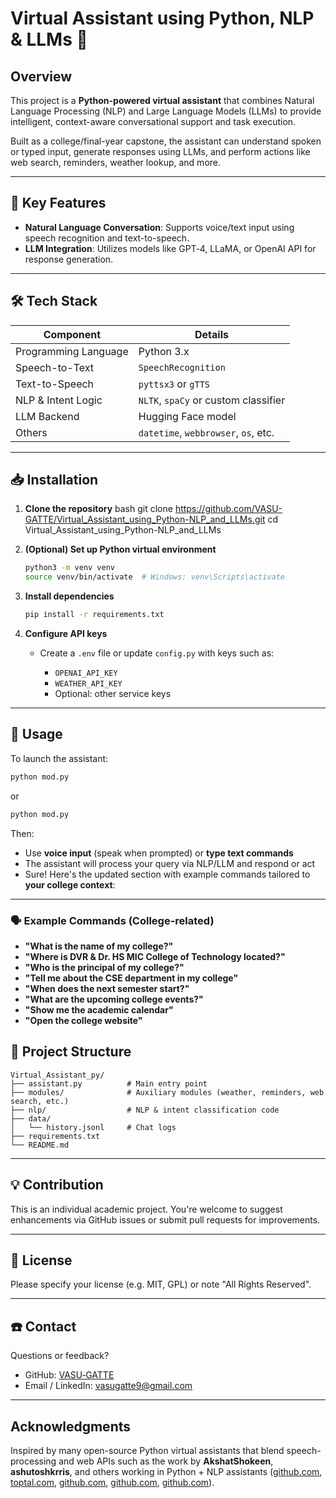 # Virtual Assistant using Python, NLP & LLMs 🤖

## Overview
This project is a **Python-powered virtual assistant** that combines Natural Language Processing (NLP) and Large Language Models (LLMs) to provide intelligent, context-aware conversational support and task execution.

Built as a college/final-year capstone, the assistant can understand spoken or typed input, generate responses using LLMs, and perform actions like web search, reminders, weather lookup, and more.

---

## 🎯 Key Features
- **Natural Language Conversation**: Supports voice/text input using speech recognition and text-to-speech.
- **LLM Integration**: Utilizes models like GPT‑4, LLaMA, or OpenAI API for response generation.
---

## 🛠️ Tech Stack
| Component            | Details                                      |
|---------------------|-----------------------------------------------|
| Programming Language | Python 3.x                                   |
| Speech-to-Text      | `SpeechRecognition`                          |
| Text-to-Speech      | `pyttsx3` or `gTTS`                           |
| NLP & Intent Logic  | `NLTK`, `spaCy` or custom classifier          |
| LLM Backend         | Hugging Face model                             |
| Others              | `datetime`, `webbrowser`, `os`, etc.          |

---

## 📥 Installation

1. **Clone the repository**
   bash
   git clone https://github.com/VASU-GATTE/Virtual_Assistant_using_Python-NLP_and_LLMs.git
   cd Virtual_Assistant_using_Python-NLP_and_LLMs


2. **(Optional) Set up Python virtual environment**

   ```bash
   python3 -m venv venv
   source venv/bin/activate  # Windows: venv\Scripts\activate
   ```

3. **Install dependencies**

   ```bash
   pip install -r requirements.txt
   ```

4. **Configure API keys**

   * Create a `.env` file or update `config.py` with keys such as:

     * `OPENAI_API_KEY`
     * `WEATHER_API_KEY`
     * Optional: other service keys

---

## 🚀 Usage

To launch the assistant:

```bash
python mod.py
```

or

```bash
python mod.py
```

Then:

* Use **voice input** (speak when prompted) or **type text commands**
* The assistant will process your query via NLP/LLM and respond or act
* Sure! Here's the updated section with example commands tailored to **your college context**:

---

### 🗣️ Example Commands (College-related)

* **"What is the name of my college?"**
* **"Where is DVR & Dr. HS MIC College of Technology located?"**
* **"Who is the principal of my college?"**
* **"Tell me about the CSE department in my college"**
* **"When does the next semester start?"**
* **"What are the upcoming college events?"**
* **"Show me the academic calendar"**
* **"Open the college website"**


## 📁 Project Structure

```
Virtual_Assistant_py/
├── assistant.py          # Main entry point
├── modules/              # Auxiliary modules (weather, reminders, web search, etc.)
├── nlp/                  # NLP & intent classification code
├── data/
│   └── history.jsonl     # Chat logs
├── requirements.txt
└── README.md
```

---

## 💡 Contribution

This is an individual academic project. You're welcome to suggest enhancements via GitHub issues or submit pull requests for improvements.

---

## 📄 License

Please specify your license (e.g. MIT, GPL) or note "All Rights Reserved".

---

## ☎️ Contact

Questions or feedback?

* GitHub: [VASU‑GATTE](https://github.com/VASU-GATTE)
* Email / LinkedIn: vasugatte9@gmail.com

---

## Acknowledgments

Inspired by many open-source Python virtual assistants that blend speech-processing and web APIs such as the work by **AkshatShokeen**, **ashutoshkrris**, and others working in Python + NLP assistants ([github.com][1], [toptal.com][2], [github.com][3], [github.com][4], [github.com][5]).



[1]: https://github.com/AkshatShokeen/VIRTUAL-ASSISTANT-USING-PYTHON-USING-NLP/blob/main/README.md?utm_source=chatgpt.com "VIRTUAL-ASSISTANT-USING-PYTHON-USING-NLP/README.md at main ..."
[2]: https://www.toptal.com/openai/create-your-own-ai-assistant?utm_source=chatgpt.com "Using LLMs As Virtual Assistants for Python Programming | Toptal®"
[3]: https://github.com/AkshatShokeen/VIRTUAL-ASSISTANT-USING-PYTHON-USING-NLP?utm_source=chatgpt.com "AkshatShokeen/VIRTUAL-ASSISTANT-USING-PYTHON-USING-NLP - GitHub"
[4]: https://github.com/ab1ngeorge/VIRTUAL-ASSISTANT?utm_source=chatgpt.com "GitHub - ab1ngeorge/VIRTUAL-ASSISTANT: Developing a voice assistant in ..."
[5]: https://github.com/Paulescu/virtual-assistant-llm/blob/main/README.md?utm_source=chatgpt.com "virtual-assistant-llm/README.md at main - GitHub"


